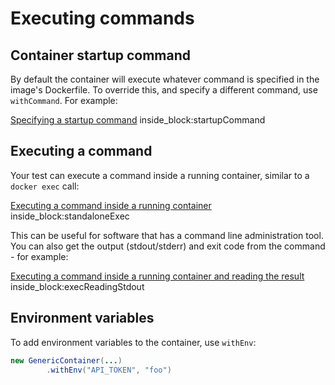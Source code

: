 # Executing commands

## Container startup command

By default the container will execute whatever command is specified in the image's Dockerfile. To override this, and specify a different command, use `withCommand`. For example:

<!--codeinclude-->
[Specifying a startup command](../../examples/junit4/generic/src/test/java/generic/CommandsTest.java) inside_block:startupCommand
<!--/codeinclude-->

## Executing a command

Your test can execute a command inside a running container, similar to a `docker exec` call:

<!--codeinclude-->
[Executing a command inside a running container](../../examples/junit4/generic/src/test/java/generic/ExecTest.java) inside_block:standaloneExec
<!--/codeinclude-->

This can be useful for software that has a command line administration tool. You can also get the output (stdout/stderr) and exit code from the command - for example:

<!--codeinclude-->
[Executing a command inside a running container and reading the result](../../examples/junit4/generic/src/test/java/generic/ExecTest.java) inside_block:execReadingStdout
<!--/codeinclude-->

## Environment variables

To add environment variables to the container, use `withEnv`:
```java
new GenericContainer(...)
		.withEnv("API_TOKEN", "foo")
```
